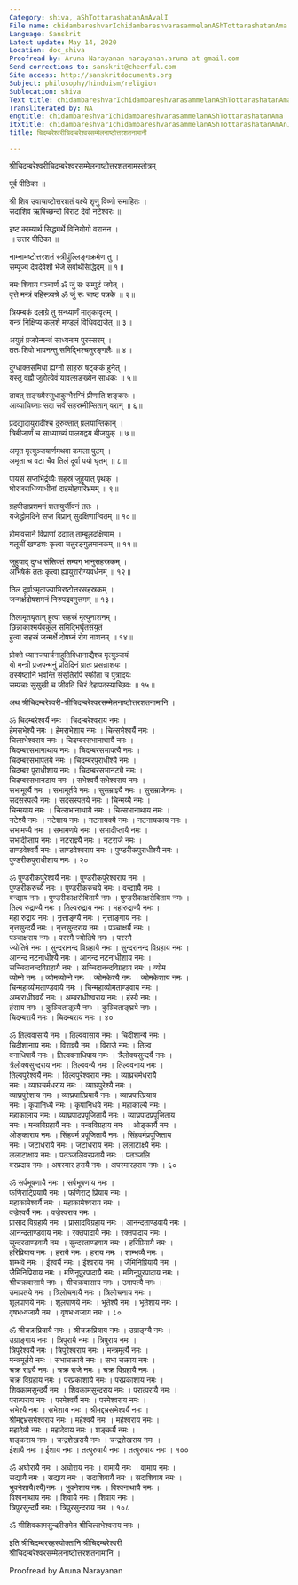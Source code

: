```yaml
---
Category: shiva, aShTottarashatanAmAvalI
File name: chidambareshvarIchidambareshvarasammelanAShTottarashatanAma.itx
Language: Sanskrit
Latest update: May 14, 2020
Location: doc_shiva
Proofread by: Aruna Narayanan narayanan.aruna at gmail.com
Send corrections to: sanskrit@cheerful.com
Site access: http://sanskritdocuments.org
Subject: philosophy/hinduism/religion
Sublocation: shiva
Text title: chidambareshvarIchidambareshvarasammelanAShTottarashatanAma
Transliterated by: NA
engtitle: chidambareshvarIchidambareshvarasammelanAShTottarashatanAma
itxtitle: chidambareshvarIchidambareshvarasammelanAShTottarashatanAmAnI
title: चिदम्बरेश्वरीचिदम्बरेश्वरसम्मेलनाष्टोत्तरशतनामानी

---
```

  
 श्रीचिदम्बरेश्वरीचिदम्बरेश्वरसम्मेलनाष्टोत्तरशतनामस्तोत्रम्   
  
पूर्व पीठिका ॥  
  
श्री शिव उवाचाष्टोत्तरशतं वक्ष्ये शृणु विष्णो समाहितः ।  
सदाशिव ऋषिच्छन्दो विराट देवो नटेश्वरः ॥  
  
इष्ट काम्यार्थ सिद्ध्यर्थे विनियोगो वरानन ।  
 ॥ उत्तर पीठिका ॥  
  
नाम्नामष्टोत्तरशतं स्त्रीपुंल्लिङ्गक्रमेण तु ।  
सम्पूज्य देवदेवेशौ भेजे सर्वार्थसिद्धिदम् ॥ १॥  
  
नमः शिवाय पञ्चार्णं ॐ जुं सः सम्पुटं जपेत् ।  
वृत्ते मन्त्रं बहिस्त्र्यश्रे ॐ जुं सः चाष्ट पत्रके ॥ २॥  
  
त्रियम्बकं दलाग्रे तु सन्ध्यार्णं मातृकावृतम् ।  
यन्त्रं निक्षिप्य कलशे मण्डलं विधिवद्यजेत् ॥ ३॥  
  
अयुतं प्रजपेन्मन्त्रं साध्यनाम पुरस्सरम् ।  
ततः शिवो भावनन्तु समिद्भिश्चतुरङ्गलैः ॥ ४॥  
  
दुग्धाक्तसमिधा ह्यग्नौ साहस्र षट्ककं हुनेत् ।  
यस्तु वह्नौ जुहोत्येवं यावत्सङ्ख्येन साधकः ॥ ५॥  
  
तावत् सङ्ख्यैस्सुधाकुम्भैरग्निं प्रीणाति शङ्करः ।  
आव्याधिघ्नाः सदा सर्वं सहस्रमीप्सितान् वरान् ॥ ६॥  
  
प्रदद्यादायुरादींश्च दुरुक्तात् प्रलयान्तिकान् ।  
त्रिबीजार्णं च साध्याख्यं पालयद्वय बीजयुक् ॥ ७॥  
  
अमृत मृत्युञ्जयार्णमथवा कमला पुटम् ।  
अमृता च वटा चैव तिलं दूर्वा पयो घृतम् ॥ ८॥  
  
पायसं सप्तभिर्द्रव्यैः सहस्रं जुहुयात् पृथक् ।  
घोरजराधिव्याधीनां दाहमोहपरिभ्रमम् ॥ ९॥  
  
ग्रहपीडाप्रशमनं शतायुर्जीवनं ततः ।  
यजेद्धोमदिने सप्त विप्रान् सुदक्षिणान्वितम् ॥ १०॥  
  
होमावसाने विप्राणां दद्यात् ताम्बूलदक्षिणाम् ।  
गलूचीं खण्डशः कृत्वा चतुरङ्गुलमानकम् ॥ ११॥  
  
जुहुयाद् दुग्ध संसिक्तं सम्यग् भानुसहस्रकम् ।  
अभिषेकं ततः कृत्वा ह्यायुरारोग्यवर्धनम् ॥ १२॥  
  
तिल दूर्वाऽमृताज्याभिरष्टोत्तरसहस्रकम् ।  
जन्मर्क्षदोषशमनं निरुपद्रवमुत्तमम् ॥ १३॥  
  
तिलामृतघृतान् हुत्वा सहस्रं मृत्युनाशनम् ।  
छिन्नाकाश्मर्यवकुल समिद्भिर्घृतसंयुतं  
हुत्वा सहस्रं जन्मर्क्षे दोषघ्नं रोग नाशनम् ॥ १४॥  
  
प्रोक्ते ध्यानजपार्चनाहुतिविधानाद्यैश्च मृत्युञ्जयं  
यो मन्त्री प्रजपन्मनुं प्रतिदिनं प्रातः प्रसन्नाशयः ।  
तस्येष्टानि भवन्ति संसृतिरपि स्फीता च पुत्रादयः  
सम्पन्नाः सुसुखी च जीवति चिरं देहापदस्याच्छिवः ॥ १५॥  
  
अथ श्रीचिदम्बरेश्वरी-श्रीचिदम्बरेश्वरसम्मेलनाष्टोत्तरशतनामानि ।  
  
ॐ चिदम्बरेश्वर्यै नमः । चिदम्बरेश्वराय नमः ।  
हेमसभेश्यै नमः । हेमसभेशाय नमः । चित्सभेश्वर्यै नमः ।  
चित्सभेश्वराय नमः । चिदम्बरसभानाथायै नमः ।  
चिदम्बरसभानाथाय नमः । चिदम्बरसभापत्यै नमः ।  
चिदम्बरसभापतये नमः । चिदम्बरपुराधीश्यै नमः ।  
चिदम्बर पुराधीशाय नमः । चिदम्बरसभानट्यै नमः ।  
चिदम्बरसभानटाय नमः । सभेश्वर्यै सभेश्वराय नमः ।  
सभामूर्त्यै नमः । सभामूर्तये नमः । सुसम्राज्ञ्यै नमः । सुसम्राजेनमः ।  
सदसस्पत्यै नमः । सदसस्पतये नमः । चिन्मय्यै नमः ।  
चिन्मयाय नमः । चित्सभानाथायै नमः । चित्सभानाथाय नमः ।  
नटेश्यै नमः । नटेशाय नमः । नटनायक्यै नमः । नटनायकाय नमः ।  
सभामण्यै नमः । सभामणये नमः । सभादीप्तायै नमः ।  
सभादीप्ताय नमः । नटराज्ञ्यै नमः । नटराजे नमः ।  
ताण्डवेश्वर्यै नमः । ताण्डवेश्वराय नमः । पुण्डरीकपुराधीश्यै नमः ।  
पुण्डरीकपुराधीशाय नमः । २०  
  
ॐ पुण्डरीकपुरेश्वर्यै नमः । पुण्डरीकपुरेश्वराय नमः ।  
पुण्डरीकरुच्यै नमः । पुण्डरीकरुचये नमः । वन्द्यायै नमः ।  
वन्द्याय नमः । पुण्डरीकाक्षसेवितायै नमः । पुण्डरीकाक्षसेविताय नमः ।  
तिल्व रुद्राण्यै नमः । तिल्वरुद्राय नमः । महारुद्राण्यै नमः ।  
महा रुद्राय नमः । नृत्ताङ्ग्यै नमः । नृत्ताङ्गाय नमः ।  
नृत्तसुन्दर्यै नमः । नृत्तसुन्दराय नमः । पञ्चाक्षर्यै नमः ।  
पञ्चाक्षराय नमः । परस्मै ज्योतिषे नमः । परस्मै  
ज्योतिषे नमः । सुन्दरानन्द विग्रहायै नमः । सुन्दरानन्द विग्रहाय नमः ।  
आनन्द नटनाधीश्यै नमः । आनन्द नटनाधीशाय नमः ।  
सच्चिदानन्दविग्रहायै नमः । सच्चिदानन्दविग्रहाय नमः । व्योम  
व्योम्ने नमः । व्योमव्योम्ने नमः । व्योमकेश्यै नमः । व्योमकेशाय नमः ।  
चिन्महाव्योमताण्डवायै नमः । चिन्महाव्योमताण्डवाय नमः ।  
अम्बराधीश्वर्यै नमः । अम्बराधीश्वराय नमः । हंस्यै नमः ।  
हंसाय नमः । कुञ्चिताङ्घ्र्यै नमः । कुञ्चिताङ्घ्रये नमः ।  
चिदम्बरायै नमः । चिदम्बराय नमः । ४०  
  
ॐ तिल्ववासायै नमः । तिल्ववासाय नमः । चिदीशान्यै नमः ।  
चिदीशानाय नमः । विराज्ञ्यै नमः । विराजे नमः । तिल्व  
वनाधिपायै नमः । तिल्ववनाधिपाय नमः । त्रैलोक्यसुन्दर्यै नमः ।  
त्रैलोक्यसुन्दराय नमः । तिल्ववन्यै नमः । तिल्ववनाय नमः ।  
तिल्वपुरेश्वर्यै नमः । तिल्वपुरेश्वराय नमः । व्याघ्रचर्मधरायै  
नमः । व्याघ्रचर्मधराय नमः । व्याघ्रपुरेश्यै नमः ।  
व्याघ्रपुरेशाय नमः । व्याघ्रपात्प्रियायै नमः । व्याघ्रपात्प्रियाय  
नमः । कृपानिध्यै नमः । कृपानिधये नमः । महाकाल्यै नमः ।  
महाकालाय नमः । व्याघ्रपादप्रपूजितायै नमः । व्याघ्रपादप्रपूजिताय  
नमः । मन्त्रविग्रहायै नमः । मन्त्रविग्रहाय नमः । ओङ्कार्यै नमः ।  
ओङ्काराय नमः । सिंहवर्म प्रपूजितायै नमः । सिंहवर्मप्रपूजिताय  
नमः । जटाधरायै नमः । जटाधराय नमः । ललाटाक्ष्यै नमः ।  
ललाटाक्षाय नमः । पतञ्जलिवरप्रदायै नमः । पतञ्जलि  
वरप्रदाय नमः । अपस्मार हरायै नमः । अपस्मारहराय नमः । ६०  
  
ॐ सर्पभूषणायै नमः । सर्पभूषणाय नमः ।  
फणिराट्प्रियायै नमः । फणिराट् प्रियाय नमः ।  
महाकामेश्वर्यै नमः । महाकामेश्वराय नमः ।  
वज्रेश्वर्यै नमः । वज्रेश्वराय नमः ।  
प्रासाद विग्रहायै नमः । प्रासादविग्रहाय नमः । आनन्दताण्डवायै नमः ।  
आनन्दताण्डवाय नमः । रक्तपादायै नमः । रक्तपादाय नमः ।  
सुन्दरताण्डवायै नमः । सुन्दरताण्डवाय नमः । हरिप्रियायै नमः ।  
हरिप्रियाय नमः । हरायै नमः । हराय नमः । शाम्भव्यै नमः ।  
शम्भवे नमः । ईश्वर्यै नमः । ईश्वराय नमः । जैमिनिप्रियायै नमः ।  
जैमिनिप्रियाय नमः । मणिनूपुरपादायै नमः । मणिनूपुरपादाय नमः ।  
श्रीचक्रवासायै नमः । श्रीचक्रवासाय नमः । उमापत्यै नमः ।  
उमापतये नमः । त्रिलोचनायै नमः । त्रिलोचनाय नमः ।  
शूलपाणये नमः । शूलपाणये नमः । भूतेश्यै नमः । भूतेशाय नमः ।  
वृषभध्वजायै नमः । वृषभध्वजाय नमः । ८०  
  
ॐ श्रीचक्रप्रियायै नमः । श्रीचक्रप्रियाय नमः । उग्राङ्ग्यै नमः ।  
उग्राङ्गाय नमः । त्रिपुरायै नमः । त्रिपुराय नमः ।  
त्रिपुरेश्वर्यै नमः । त्रिपुरेश्वराय नमः । मन्त्रमूर्त्यै नमः ।  
मन्त्रमूर्तये नमः । सभाचक्रायै नमः । सभा चक्राय नमः ।  
चक्र राज्ञ्यै नमः । चक्र राजे नमः । चक्र विग्रहायै नमः ।  
चक्र विग्रहाय नमः । परप्रकाशायै नमः । परप्रकाशाय नमः ।  
शिवकामसुन्दर्यै नमः । शिवकामसुन्दराय नमः । परात्परायै नमः ।  
परात्पराय नमः । परमेश्वर्यै नमः । परमेश्वराय नमः ।  
सभेश्यै नमः । सभेशाय नमः । श्रीमद्दभ्रसभेश्वर्यै नमः ।  
श्रीमद्दभ्रसभेश्वराय नमः । महेश्वर्यै नमः । महेश्वराय नमः ।  
महादेव्यै नमः । महादेवाय नमः । शङ्कर्यै नमः ।  
शङ्कराय नमः । चन्द्रशेखरायै नमः । चन्द्रशेखराय नमः ।  
ईशायै नमः । ईशाय नमः । तत्पुरुषायै नमः । तत्पुरुषाय नमः । १००  
  
ॐ अघोरायै नमः । अघोराय नमः । वामायै नमः । वामाय नमः ।  
सद्यायै नमः । सद्याय नमः । सदाशिवायै नमः । सदाशिवाय नमः ।  
भुवनेशायै(श्यै)नमः । भुवनेशाय नमः । विश्वनाथायै नमः ।  
विश्वनाथाय नमः । शिवायै नमः । शिवाय नमः ।  
त्रिपुरसुन्दर्यै नमः । त्रिपुरसुन्दराय नमः । १०८  
  
ॐ श्रीशिवकामसुन्दरीसमेत श्रीचित्सभेश्वराय नमः ।  
  
इति श्रीचिदम्बररहस्योक्तानि श्रीचिदम्बरेश्वरी  
श्रीचिदम्बरेश्वरसम्मेलनाष्टोत्तरशतनामानि ।  
  
  
Proofread by Aruna Narayanan  
  
